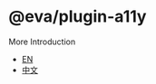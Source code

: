 
# @eva/plugin-a11y

More Introduction
- [EN](https://eva.js.org)
- [中文](https://eva-engine.gitee.io)
    
